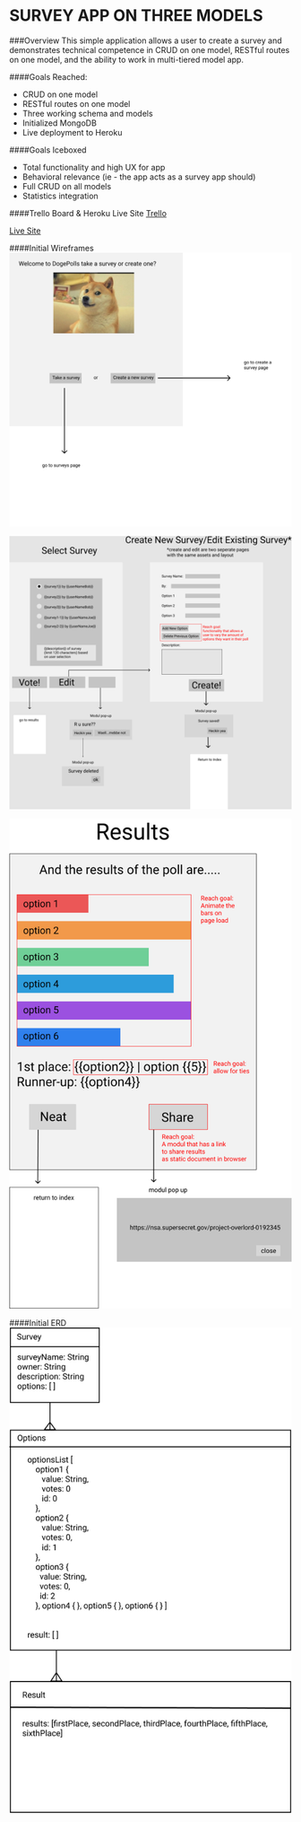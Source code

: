 # SURVEY APP ON THREE MODELS

###Overview
This simple application allows a user to create a survey and demonstrates technical competence in CRUD on one model, RESTful routes on one model, and the ability to work in multi-tiered model app.

####Goals Reached:
* CRUD on one model
* RESTful routes on one model
* Three working schema and models
* Initialized MongoDB
* Live deployment to Heroku

####Goals Iceboxed
* Total functionality and high UX for app
* Behavioral relevance (ie - the app acts as a survey app should)
* Full CRUD on all models
* Statistics integration 

####Trello Board & Heroku Live Site
[Trello](https://trello.com/b/llKbPics/ga-wdi-17-project-2)

[Live Site](https://immense-wave-34635.herokuapp.com/)

####Initial Wireframes
![wireframe](https://raw.githubusercontent.com/qchen3301/survey-app/master/wireframes/wireframe01.png)

![wireframe](https://raw.githubusercontent.com/qchen3301/survey-app/master/wireframes/wireframe02.png)

![wireframe](https://raw.githubusercontent.com/qchen3301/survey-app/master/wireframes/wireframe03.png)

####Initial ERD
![erd](https://raw.githubusercontent.com/qchen3301/survey-app/master/wireframes/erd.png)

